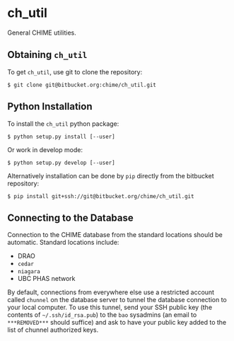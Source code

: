 # ch_util

General CHIME utilities.

## Obtaining `ch_util`

To get `ch_util`, use git to clone the repository:

	$ git clone git@bitbucket.org:chime/ch_util.git


## Python Installation

To install the `ch_util` python package:

	$ python setup.py install [--user]

Or work in develop mode:

	$ python setup.py develop [--user]

Alternatively installation can be done by `pip` directly from the bitbucket repository:

	$ pip install git+ssh://git@bitbucket.org/chime/ch_util.git


## Connecting to the Database

Connection to the CHIME database from the standard locations should be automatic.  Standard
locations include:

* DRAO
* `cedar`
* `niagara`
* UBC PHAS network

By default, connections from everywhere else use a restricted account called `chunnel` on the
database server to tunnel the database connection to your local computer.  To use this tunnel, send
your SSH public key (the contents of `~/.ssh/id_rsa.pub`) to the `bao` sysadmins (an email to
`***REMOVED***` should suffice) and ask to have your public key added to the list of
chunnel authorized keys.
